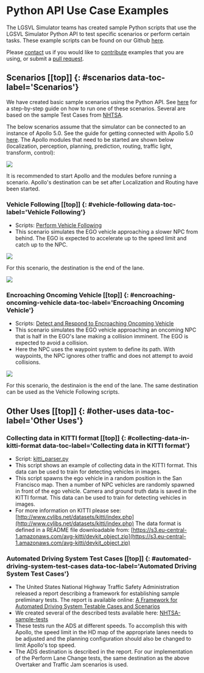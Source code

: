 # Python API Use Case Examples [](#top)

The LGSVL Simulator teams has created sample Python scripts that use the LGSVL Simulator Python API to test specific scenarios or perform certain tasks. These example scripts can be found on our Github [here](https://github.com/lgsvl/PythonAPI/tree/master/Api/examples).

Please [contact](mailto:contact@lgsvlsimulator.com) us if you would like to [contribute](contributing.md) examples that you are using, or submit a [pull request](https://github.com/lgsvl/PythonAPI/pulls).



## Scenarios [[top]] {: #scenarios data-toc-label='Scenarios'}

We have created basic sample scenarios using the Python API. See [here](api-how-to-run-scenario.md) for a step-by-step guide on how to run one of these scenarios. Several are based on the sample Test Cases from [NHTSA](https://www.nhtsa.gov/sites/nhtsa.dot.gov/files/documents/13882-automateddrivingsystems_092618_v1a_tag.pdf).

The below scenarios assume that the simulator can be connected to an instance of Apollo 5.0. See the guide for getting connected with Apollo 5.0 [here](apollo5-0-instructions.md). The Apollo modules that need to be started are shown below (localization, perception, planning, prediction, routing, traffic light, transform, control):

[![](images/apollo3-5.png)](images/apollo3-5.png)

It is recommended to start Apollo and the modules before running a scenario. Apollo's destination can be set after Localization and Routing have been started.

### Vehicle Following [[top]] {: #vehicle-following data-toc-label='Vehicle Following'}
* Scripts: [Perform Vehicle Following](https://github.com/lgsvl/PythonAPI/tree/master/examples/NHTSA-sample-tests/Vehicle-Following)
* This scenario simulates the EGO vehicle approaching a slower NPC from behind. The EGO is expected to accelerate up to the speed limit and catch up to the NPC. 

[![](images/scenario-VFStart.png)](images/full_size_images/scenario-VFStart.png)

For this scenario, the destination is the end of the lane.

[![](images/scenario-SLRDestination.png)](images/scenario-SLRDestination.png)

### Encroaching Oncoming Vehicle [[top]] {: #encroaching-oncoming-vehicle data-toc-label='Encroaching Oncoming Vehicle'}
* Scripts: [Detect and Respond to Encroaching Oncoming Vehicle](https://github.com/lgsvl/PythonAPI/tree/master/examples/NHTSA-sample-tests/Encroaching-Oncoming-Vehicles)
* This scenario simulates the EGO vehicle approaching an oncoming NPC that is half in the EGO's lane making a collision imminent. The EGO is expected to avoid a collision.
* Here the NPC uses the waypoint system to define its path. With waypoints, the NPC ignores other traffic and does not attempt to avoid collisions.

[![](images/scenario-EOVStart.png)](images/full_size_images/scenario-EOVStart.png)

For this scenario, the destinaion is the end of the lane. The same destination can be used as the Vehicle Following scripts.


## Other Uses [[top]] {: #other-uses data-toc-label='Other Uses'}

### Collecting data in KITTI format [[top]] {: #collecting-data-in-kitti-format data-toc-label='Collecting data in KITTI format'}

* Script: [kitti_parser.py](https://github.com/lgsvl/PythonAPI/blob/master/examples/kitti_parser.py)
* This script shows an example of collecting data in the KITTI format. This data can be used to train for detecting vehicles in images. 
* This script spawns the ego vehicle in a random position in the San Francisco map. Then a number of NPC vehicles are randomly spawned in front of the ego vehicle. Camera and ground truth data is saved in the KITTI format. This data can be used to train for detecting vehicles in images. 
* For more information on KITTI please see: [http://www.cvlibs.net/datasets/kitti/index.php](http://www.cvlibs.net/datasets/kitti/index.php) The data format is defined in a README file downloadable from: [https://s3.eu-central-1.amazonaws.com/avg-kitti/devkit_object.zip](https://s3.eu-central-1.amazonaws.com/avg-kitti/devkit_object.zip)

### Automated Driving System Test Cases [[top]] {: #automated-driving-system-test-cases data-toc-label='Automated Driving System Test Cases'}
* The United States National Highway Traffic Safety Administration released a report describing a framework for establishing sample preliminary tests. The report is available online: [A Framework for Automated Driving System Testable Cases and Scenarios](https://www.nhtsa.gov/sites/nhtsa.dot.gov/files/documents/13882-automateddrivingsystems_092618_v1a_tag.pdf)
* We created several of the described tests available here: [NHTSA-sample-tests](https://github.com/lgsvl/PythonAPI/blob/master/Api/examples/NHTSA-sample-tests/)
* These tests run the ADS at different speeds. To accomplish this with Apollo, the speed limit in the HD map of the appropriate lanes needs to be adjusted and the planning configuration should also be changed to limit Apollo's top speed.
* The ADS destination is described in the report. For our implementation of the Perform Lane Change tests, the same destination as the above Overtaker and Traffic Jam scenarios is used.
